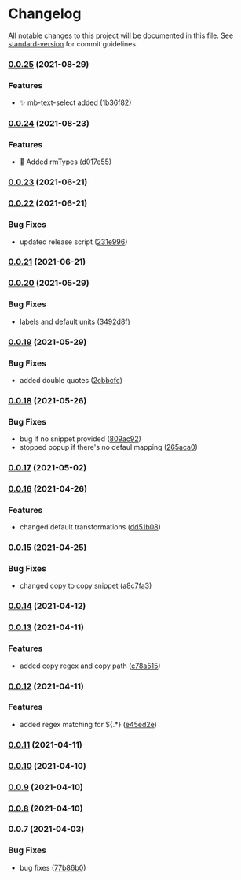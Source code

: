 # Changelog

All notable changes to this project will be documented in this file. See [standard-version](https://github.com/conventional-changelog/standard-version) for commit guidelines.

### [0.0.25](https://github.com/sidharthramesh/vscode-medblocks-ui/compare/v0.0.24...v0.0.25) (2021-08-29)


### Features

* :sparkles: mb-text-select added ([1b36f82](https://github.com/sidharthramesh/vscode-medblocks-ui/commit/1b36f8240a77a24e86ce997517343de78e551d1d))

### [0.0.24](https://github.com/sidharthramesh/vscode-medblocks-ui/compare/v0.0.23...v0.0.24) (2021-08-23)


### Features

* :art: Added rmTypes ([d017e55](https://github.com/sidharthramesh/vscode-medblocks-ui/commit/d017e55098bb2f21c192fc03eb767f31ad34401f))

### [0.0.23](https://github.com/sidharthramesh/vscode-medblocks-ui/compare/v0.0.22...v0.0.23) (2021-06-21)

### [0.0.22](https://github.com/sidharthramesh/vscode-medblocks-ui/compare/v0.0.21...v0.0.22) (2021-06-21)


### Bug Fixes

* updated release script ([231e996](https://github.com/sidharthramesh/vscode-medblocks-ui/commit/231e99699534da45018accb339cd062bb93c9894))

### [0.0.21](https://github.com/sidharthramesh/vscode-medblocks-ui/compare/v0.0.20...v0.0.21) (2021-06-21)

### [0.0.20](https://github.com/sidharthramesh/vscode-medblocks-ui/compare/v0.0.19...v0.0.20) (2021-05-29)


### Bug Fixes

* labels and default units ([3492d8f](https://github.com/sidharthramesh/vscode-medblocks-ui/commit/3492d8ffa3f259770a6cba592bc3d60e744229eb))

### [0.0.19](https://github.com/sidharthramesh/vscode-medblocks-ui/compare/v0.0.18...v0.0.19) (2021-05-29)


### Bug Fixes

* added double quotes ([2cbbcfc](https://github.com/sidharthramesh/vscode-medblocks-ui/commit/2cbbcfc808e48c9b19c9231d00fb03d944315546))

### [0.0.18](https://github.com/sidharthramesh/vscode-medblocks-ui/compare/v0.0.17...v0.0.18) (2021-05-26)


### Bug Fixes

* bug if no snippet provided ([809ac92](https://github.com/sidharthramesh/vscode-medblocks-ui/commit/809ac9206529bc8b231964b7e435f60dceb0ad76))
* stopped popup if there's no defaul mapping ([265aca0](https://github.com/sidharthramesh/vscode-medblocks-ui/commit/265aca031911a6c641b4c8dfd3a5ed899835881e))

### [0.0.17](https://github.com/sidharthramesh/vscode-medblocks-ui/compare/v0.0.16...v0.0.17) (2021-05-02)

### [0.0.16](https://github.com/sidharthramesh/vscode-medblocks-ui/compare/v0.0.15...v0.0.16) (2021-04-26)


### Features

* changed default transformations ([dd51b08](https://github.com/sidharthramesh/vscode-medblocks-ui/commit/dd51b086c76d98dd0721a2dc8e63f878c1968bcd))

### [0.0.15](https://github.com/sidharthramesh/vscode-medblocks-ui/compare/v0.0.14...v0.0.15) (2021-04-25)


### Bug Fixes

* changed copy to copy snippet ([a8c7fa3](https://github.com/sidharthramesh/vscode-medblocks-ui/commit/a8c7fa33ce1a13f38272ea753b345ed2363935f7))

### [0.0.14](https://github.com/sidharthramesh/vscode-medblocks-ui/compare/v0.0.13...v0.0.14) (2021-04-12)

### [0.0.13](https://github.com/sidharthramesh/vscode-medblocks-ui/compare/v0.0.12...v0.0.13) (2021-04-11)

### Features

- added copy regex and copy path ([c78a515](https://github.com/sidharthramesh/vscode-medblocks-ui/commit/c78a5151d49f48ff092fbd15fc655622843b0a87))

### [0.0.12](https://github.com/sidharthramesh/vscode-medblocks-ui/compare/v0.0.11...v0.0.12) (2021-04-11)

### Features

- added regex matching for ${.\*} ([e45ed2e](https://github.com/sidharthramesh/vscode-medblocks-ui/commit/e45ed2e24bccb2b44d05dd976c947e3876effa61))

### [0.0.11](https://github.com/sidharthramesh/vscode-medblocks-ui/compare/v0.0.10...v0.0.11) (2021-04-11)

### [0.0.10](https://github.com/sidharthramesh/vscode-medblocks-ui/compare/v0.0.9...v0.0.10) (2021-04-10)

### [0.0.9](https://github.com/sidharthramesh/vscode-medblocks-ui/compare/v0.0.8...v0.0.9) (2021-04-10)

### [0.0.8](https://github.com/sidharthramesh/vscode-medblocks-ui/compare/v0.0.7...v0.0.8) (2021-04-10)

### 0.0.7 (2021-04-03)

### Bug Fixes

- bug fixes ([77b86b0](https://github.com/sidharthramesh/vscode-medblocks-ui/commit/77b86b0f02a0b54ded00b45559fcab05810b02bb))
